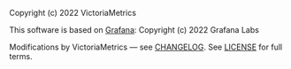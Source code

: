 Copyright (c) 2022 VictoriaMetrics

This software is based on [Grafana](https://github.com/grafana/grafana):
Copyright (c) 2022 Grafana Labs

Modifications by VictoriaMetrics — see [CHANGELOG](https://github.com/VictoriaMetrics/victoriametrics-datasource/blob/main/CHANGELOG.md).
See [LICENSE](https://github.com/VictoriaMetrics/victoriametrics-datasource/blob/main/LICENSE) for full terms.
